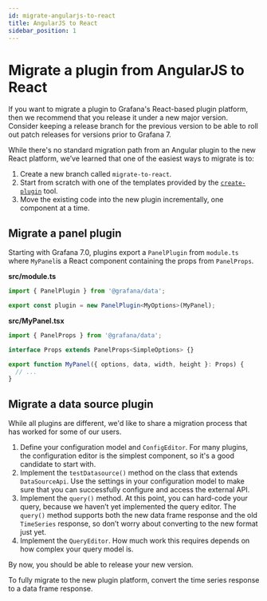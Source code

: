 ```yaml
---
id: migrate-angularjs-to-react
title: AngularJS to React
sidebar_position: 1
---
```


# Migrate a plugin from AngularJS to React

If you want to migrate a plugin to Grafana's React-based plugin platform, then we recommend that you release it under a new major version. Consider keeping a release branch for the previous version to be able to roll out patch releases for versions prior to Grafana 7.

While there's no standard migration path from an Angular plugin to the new React platform, we’ve learned that one of the easiest ways to migrate is to:

1. Create a new branch called `migrate-to-react`.
1. Start from scratch with one of the templates provided by the [`create-plugin`](https://www.npmjs.com/package/@grafana/create-plugin) tool.
1. Move the existing code into the new plugin incrementally, one component at a time.

## Migrate a panel plugin

Starting with Grafana 7.0, plugins export a `PanelPlugin` from `module.ts` where `MyPanel`is a React component containing the props from `PanelProps`.

**src/module.ts**

```ts
import { PanelPlugin } from '@grafana/data';

export const plugin = new PanelPlugin<MyOptions>(MyPanel);
```

**src/MyPanel.tsx**

```ts
import { PanelProps } from '@grafana/data';

interface Props extends PanelProps<SimpleOptions> {}

export function MyPanel({ options, data, width, height }: Props) {
  // ...
}
```

## Migrate a data source plugin

While all plugins are different, we'd like to share a migration process that has worked for some of our users.

1. Define your configuration model and `ConfigEditor`. For many plugins, the configuration editor is the simplest component, so it's a good candidate to start with.
1. Implement the `testDatasource()` method on the class that extends `DataSourceApi`. Use the settings in your configuration model to make sure that you can successfully configure and access the external API.
1. Implement the `query()` method. At this point, you can hard-code your query, because we haven’t yet implemented the query editor. The `query()` method supports both the new data frame response and the old `TimeSeries` response, so don’t worry about converting to the new format just yet.
1. Implement the `QueryEditor`. How much work this requires depends on how complex your query model is.

By now, you should be able to release your new version.

To fully migrate to the new plugin platform, convert the time series response to a data frame response.
